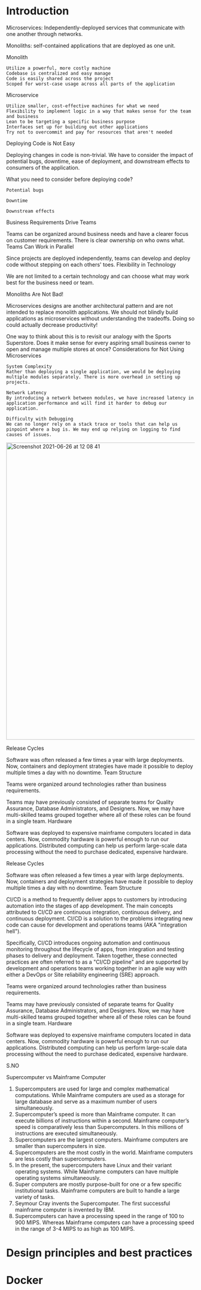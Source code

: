 # Introduction

Microservices: Independently-deployed services that communicate with one another through networks.

Monoliths: self-contained applications that are deployed as one unit.

Monolith

    Utilize a powerful, more costly machine
    Codebase is centralized and easy manage
    Code is easily shared across the project
    Scoped for worst-case usage across all parts of the application

Microservice

    Utilize smaller, cost-effective machines for what we need
    Flexibility to implement logic in a way that makes sense for the team and business
    Lean to be targeting a specific business purpose
    Interfaces set up for building out other applications
    Try not to overcommit and pay for resources that aren't needed

Deploying Code is Not Easy

Deploying changes in code is non-trivial. We have to consider the impact of potential bugs, downtime, ease of deployment, and downstream effects to consumers of the application.

What you need to consider before deploying code?

    Potential bugs

    Downtime

    Downstream effects

Business Requirements Drive Teams

Teams can be organized around business needs and have a clearer focus on customer requirements. There is clear ownership on who owns what.
Teams Can Work in Parallel

Since projects are deployed independently, teams can develop and deploy code without stepping on each others' toes.
Flexibility in Technology

We are not limited to a certain technology and can choose what may work best for the business need or team.

Monoliths Are Not Bad!

Microservices designs are another architectural pattern and are not intended to replace monolith applications. We should not blindly build applications as microservices without understanding the tradeoffs. Doing so could actually decrease productivity!

One way to think about this is to revisit our analogy with the Sports Superstore. Does it make sense for every aspiring small business owner to open and manage multiple stores at once?
Considerations for Not Using Microservices

    System Complexity
    Rather than deploying a single application, we would be deploying multiple modules separately. There is more overhead in setting up projects.

    Network Latency
    By introducing a network between modules, we have increased latency in application performance and will find it harder to debug our application.

    Difficulty with Debugging
    We can no longer rely on a stack trace or tools that can help us pinpoint where a bug is. We may end up relying on logging to find causes of issues.
    
<img width="794" alt="Screenshot 2021-06-26 at 12 08 41" src="https://user-images.githubusercontent.com/57599753/123509694-43178800-d677-11eb-98d9-3b0a9d5d15ca.png">

Release Cycles

Software was often released a few times a year with large deployments. Now, containers and deployment strategies have made it possible to deploy multiple times a day with no downtime.
Team Structure

Teams were organized around technologies rather than business requirements.

Teams may have previously consisted of separate teams for Quality Assurance, Database Administrators, and Designers. Now, we may have multi-skilled teams grouped together where all of these roles can be found in a single team.
Hardware

Software was deployed to expensive mainframe computers located in data centers. Now, commodity hardware is powerful enough to run our applications. Distributed computing can help us perform large-scale data processing without the need to purchase dedicated, expensive hardware.

Release Cycles

Software was often released a few times a year with large deployments. Now, containers and deployment strategies have made it possible to deploy multiple times a day with no downtime.
Team Structure

CI/CD is a method to frequently deliver apps to customers by introducing automation into the stages of app development. The main concepts attributed to CI/CD are continuous integration, continuous delivery, and continuous deployment. CI/CD is a solution to the problems integrating new code can cause for development and operations teams (AKA "integration hell").

Specifically, CI/CD introduces ongoing automation and continuous monitoring throughout the lifecycle of apps, from integration and testing phases to delivery and deployment. Taken together, these connected practices are often referred to as a "CI/CD pipeline" and are supported by development and operations teams working together in an agile way with either a DevOps or Site reliability engineering (SRE) approach.

Teams were organized around technologies rather than business requirements.

Teams may have previously consisted of separate teams for Quality Assurance, Database Administrators, and Designers. Now, we may have multi-skilled teams grouped together where all of these roles can be found in a single team.
Hardware

Software was deployed to expensive mainframe computers located in data centers. Now, commodity hardware is powerful enough to run our applications. Distributed computing can help us perform large-scale data processing without the need to purchase dedicated, expensive hardware.

S.NO	

Supercomputer vs Mainframe Computer  
1.	Supercomputers are used for large and complex mathematical computations.	While Mainframe computers are used as a storage for large database and serve as a maximum number of users simultaneously.
2.	Supercomputer’s speed is more than Mainframe computer. It can execute billions of instructions within a second.	Mainframe computer’s speed is comparatively less than Supercomputers. In this millions of instructions are executed simultaneously.
3.	Supercomputers are the largest computers.	Mainframe computers are smaller than supercomputers in size.
4.	Supercomputers are the most costly in the world.	Mainframe computers are less costly than supercomputers.
5.	In the present, the supercomputers have Linux and their variant operating systems.	While Mainframe computers can have multiple operating systems simultaneously.
6.	Super computers are mostly purpose-built for one or a few specific institutional tasks.	Mainframe computers are built to handle a large variety of tasks.
7. 	Seymour Cray invents the Supercomputer.	The first successful mainframe computer is invented by IBM.
8.	Supercomputers can have a processing speed in the range of 100 to 900 MIPS.	Whereas Mainframe computers can have a processing speed in the range of 3-4 MIPS to as high as 100 MIPS.



# Design principles and best practices



# Docker

